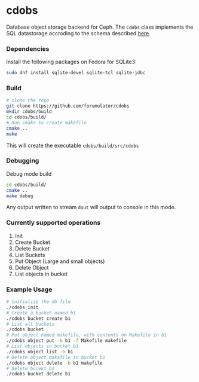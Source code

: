 # cdobs
Database object storage backend for Ceph. The `Cdobs` class implements the SQL datastorage accroding to the schema described [here](https://github.com/forumulator/RGWFileBackend/blob/master/DBSchema.md).

### Dependencies
Install the following packages on Fedora for SQLite3:
```bash
sudo dnf install sqlite-devel sqlite-tcl sqlite-jdbc
```

### Build
```bash
# clone the repo
git clone https://github.com/forumulator/cdobs
mkdir cdobs/build
cd cdobs/build/
# Run cmake to create makefile
cmake .. 
make
```
This will create the executable `cdobs/build/src/cdobs`

### Debugging
Debug mode build
```bash
cd cdobs/build/
cmake ..
make debug
```
Any output written to stream `dout` will output to console in this mode. 

### Currently supported operations
1. Init
2. Create Bucket
3. Delete Bucket
4. List Buckets
5. Put Object (Large and small objects)
6. Delete Object
7. List objects in bucket

### Example Usage
```bash
# initialize the db file
./cdobs init
# Create a bucket named b1
./cdobs bucket create b1
# List all buckets
./cdobs bucket
# Put object named makefile, with contents on Makefile in b1
./cdobs object put -b b1 -f Makefile makefile
# List objects in bucket b1
./cdobs object list -b b1
# Delete object makafile in bucket b1
./cdobs object delete -b b1 makefile
# Delete bucekt b1
./cdobs bucket delete b1
```
